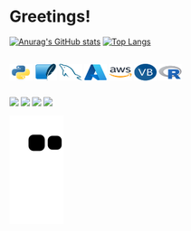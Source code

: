 # Greetings!

[![Anurag's GitHub stats](https://github-readme-stats.vercel.app/api?username=pauloNiedner&show_icons=true&theme=dark)](https://github.com/PauloNiedner/github-readme-stats)
[![Top Langs](https://github-readme-stats.vercel.app/api/top-langs/?username=PauloNiedner&layout=donut&theme=dark)](https://github.com/PauloNiedner/github-readme-stats)


<div style="display: inline_block"><br>
  <img align="center" alt="Python" height="30" width="40" src="https://raw.githubusercontent.com/devicons/devicon/master/icons/python/python-original.svg">
  <img align="center" alt="SQLite" height="30" width="40" src="https://github.com/devicons/devicon/blob/master/icons/sqlite/sqlite-original.svg">
  <img align="center" alt="MySQL" height="30" width="40" src="https://github.com/devicons/devicon/blob/master/icons/mysql/mysql-original.svg">
  <img align="center" alt="Azure" height="30" width="40" src="https://github.com/devicons/devicon/blob/master/icons/azure/azure-original.svg">
  <img align="center" alt="AWS" height="30" width="40" src="https://github.com/devicons/devicon/blob/master/icons/amazonwebservices/amazonwebservices-original-wordmark.svg">
  <img align="center" alt="VBA" height="30" width="40" src="https://github.com/devicons/devicon/blob/master/icons/visualbasic/visualbasic-original.svg">
  <img align="center" alt="R" height="30" width="40" src="https://github.com/devicons/devicon/blob/master/icons/r/r-original.svg"> 
</div>

##

<div> 
  <a href = "mailto:pauloniedner@gmail.com"><img src="https://img.shields.io/badge/Gmail-D14836?style=for-the-badge&logo=gmail&logoColor=white" target="_blank"></a>
  <a href="https://www.linkedin.com/in/pauloniedner" target="_blank"><img src="https://img.shields.io/badge/-LinkedIn-%230077B5?style=for-the-badge&logo=linkedin&logoColor=white" target="_blank"></a> 
  <a href="https://public.tableau.com/app/profile/paulo.niedner/vizzes" target="_blank"><img src="https://img.shields.io/badge/Tableau-E97627?style=for-the-badge&logo=Tableau&logoColor=white"></a> 
  <a href="https://sites.google.com/view/pauloniedner-powerbi-portfolio/in%C3%ADcio" target="_blank"><img src="https://img.shields.io/badge/website-000000?style=for-the-badge&logo=About.me&logoColor=white"></a>

  
  
</div>

![snake animation](https://github.com/PauloNiedner/PauloNiedner/blob/output/github-contribution-grid-snake2.svg)
